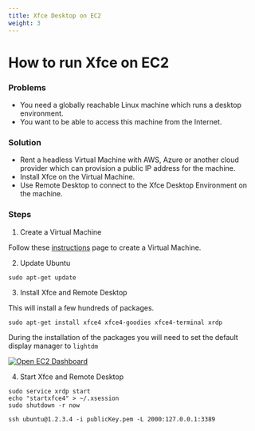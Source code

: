 ```yaml
---
title: Xfce Desktop on EC2
weight: 3
---
```

# How to run Xfce on EC2

### Problems

- You need a globally reachable Linux machine which runs a desktop environment.
- You want to be able to access this machine from the Internet.

### Solution

- Rent a headless Virtual Machine with AWS, Azure or another cloud provider which can provision a public IP address for the machine.
- Install Xfce on the Virtual Machine.
- Use Remote Desktop to connect to the Xfce Desktop Environment on the machine.

### Steps

1. Create a Virtual Machine

Follow these [instructions](create-ubuntu-ec2-instance.md) page to create a Virtual Machine.

2. Update Ubuntu

```shell
sudo apt-get update
```

3. Install Xfce and Remote Desktop

This will install a few hundreds of packages. 

```shell
sudo apt-get install xfce4 xfce4-goodies xfce4-terminal xrdp
```

During the installation of the packages you will need to set the default display manager to `lightdm`

[![Open EC2 Dashboard](/assets/images/howto/cloud/ec2-xfce/configure-displaymanager.png)](/assets/images/howto/cloud/ec2-xfce/configure-displaymanager.png)

4. Start Xfce and Remote Desktop

```shell
sudo service xrdp start
echo "startxfce4" > ~/.xsession
sudo shutdown -r now
```

```shell
ssh ubuntu@1.2.3.4 -i publicKey.pem -L 2000:127.0.0.1:3389
```